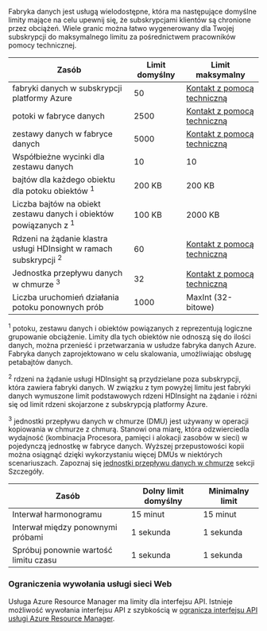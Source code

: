 Fabryka danych jest usługą wielodostępne, która ma następujące domyślne limity mające na celu upewnij się, że subskrypcjami klientów są chronione przez obciążeń. Wiele granic można łatwo wygenerowany dla Twojej subskrypcji do maksymalnego limitu za pośrednictwem pracowników pomocy technicznej.

| **Zasób** | **Limit domyślny** | **Limit maksymalny** |
| --- | --- | --- |
| fabryki danych w subskrypcji platformy Azure |50 |[Kontakt z pomocą techniczną](https://azure.microsoft.com/blog/2014/06/04/azure-limits-quotas-increase-requests/) |
| potoki w fabryce danych |2500 |[Kontakt z pomocą techniczną](https://azure.microsoft.com/blog/2014/06/04/azure-limits-quotas-increase-requests/) |
| zestawy danych w fabryce danych |5000 |[Kontakt z pomocą techniczną](https://azure.microsoft.com/blog/2014/06/04/azure-limits-quotas-increase-requests/) |
| Współbieżne wycinki dla zestawu danych |10 |10 |
| bajtów dla każdego obiektu dla potoku obiektów <sup>1</sup> |200 KB |200 KB |
| Liczba bajtów na obiekt zestawu danych i obiektów powiązanych z <sup>1</sup> |100 KB |2000 KB |
| Rdzeni na żądanie klastra usługi HDInsight w ramach subskrypcji <sup>2</sup> |60 |[Kontakt z pomocą techniczną](https://azure.microsoft.com/blog/2014/06/04/azure-limits-quotas-increase-requests/) |
| Jednostka przepływu danych w chmurze <sup>3</sup> |32 |[Kontakt z pomocą techniczną](https://azure.microsoft.com/blog/2014/06/04/azure-limits-quotas-increase-requests/) |
| Liczba uruchomień działania potoku ponownych prób |1000 |MaxInt (32-bitowe) |

<sup>1</sup> potoku, zestawu danych i obiektów powiązanych z reprezentują logiczne grupowanie obciążenie. Limity dla tych obiektów nie odnoszą się do ilości danych, można przenieść i przetwarzania w usłudze fabryka danych Azure. Fabryka danych zaprojektowano w celu skalowania, umożliwiając obsługę petabajtów danych.

<sup>2</sup> rdzeni na żądanie usługi HDInsight są przydzielane poza subskrypcji, która zawiera fabryki danych. W związku z tym powyżej limitu jest fabryki danych wymuszone limit podstawowych rdzeni HDInsight na żądanie i różni się od limit rdzeni skojarzone z subskrypcją platformy Azure.

<sup>3</sup> jednostki przepływu danych w chmurze (DMU) jest używany w operacji kopiowania w chmurze z chmurą. Stanowi ona miarę, która odzwierciedla wydajność (kombinacja Procesora, pamięci i alokacji zasobów w sieci) w pojedynczą jednostkę w fabryce danych. Wyższej przepustowości kopii można osiągnąć dzięki wykorzystaniu więcej DMUs w niektórych scenariuszach. Zapoznaj się [jednostki przepływu danych w chmurze](../articles/data-factory/data-factory-copy-activity-performance.md#cloud-data-movement-units) sekcji Szczegóły.

| **Zasób** | **Dolny limit domyślny** | **Minimalny limit** |
| --- | --- | --- |
| Interwał harmonogramu |15 minut |15 minut |
| Interwał między ponownymi próbami |1 sekunda |1 sekunda |
| Spróbuj ponownie wartość limitu czasu |1 sekunda |1 sekunda |

### <a name="web-service-call-limits"></a>Ograniczenia wywołania usługi sieci Web
Usługa Azure Resource Manager ma limity dla interfejsu API. Istnieje możliwość wywołania interfejsu API z szybkością w [ogranicza interfejsu API usługi Azure Resource Manager](../articles/azure-subscription-service-limits.md#resource-group-limits).
